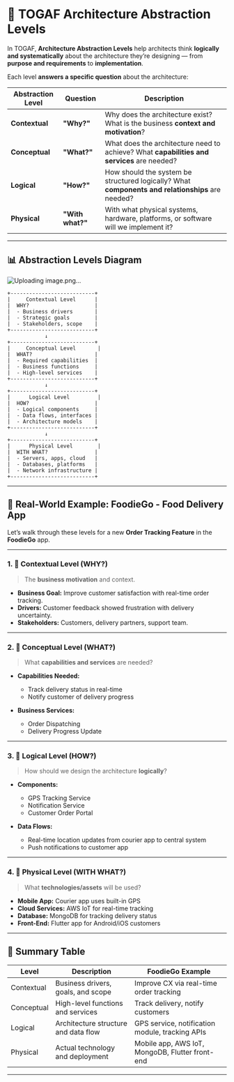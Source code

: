 
# 🧠 **TOGAF Architecture Abstraction Levels**

In TOGAF, **Architecture Abstraction Levels** help architects think **logically and systematically** about the architecture they’re designing — from **purpose and requirements** to **implementation**.

Each level **answers a specific question** about the architecture:

| Abstraction Level | Question         | Description                                                                                      |
| ----------------- | ---------------- | ------------------------------------------------------------------------------------------------ |
| **Contextual**    | **"Why?"**       | Why does the architecture exist? What is the business **context and motivation**?                |
| **Conceptual**    | **"What?"**      | What does the architecture need to achieve? What **capabilities and services** are needed?       |
| **Logical**       | **"How?"**       | How should the system be structured logically? What **components and relationships** are needed? |
| **Physical**      | **"With what?"** | With what physical systems, hardware, platforms, or software will we implement it?               |

---

## 📊 Abstraction Levels Diagram

![Uploading image.png…]()

```
+---------------------------+
|     Contextual Level      |
|  WHY?                     |
|  - Business drivers       |
|  - Strategic goals        |
|  - Stakeholders, scope    |
+---------------------------+
            ↓
+---------------------------+
|     Conceptual Level       |
|  WHAT?                    |
|  - Required capabilities  |
|  - Business functions     |
|  - High-level services    |
+---------------------------+
            ↓
+---------------------------+
|      Logical Level         |
|  HOW?                     |
|  - Logical components     |
|  - Data flows, interfaces |
|  - Architecture models    |
+---------------------------+
            ↓
+---------------------------+
|      Physical Level        |
|  WITH WHAT?               |
|  - Servers, apps, cloud   |
|  - Databases, platforms   |
|  - Network infrastructure |
+---------------------------+
```

---

## 🍔 Real-World Example: **FoodieGo - Food Delivery App**

Let’s walk through these levels for a new **Order Tracking Feature** in the **FoodieGo** app.

---

### 1. 🧭 **Contextual Level** (WHY?)

> The **business motivation** and context.

* **Business Goal:** Improve customer satisfaction with real-time order tracking.
* **Drivers:** Customer feedback showed frustration with delivery uncertainty.
* **Stakeholders:** Customers, delivery partners, support team.

---

### 2. 🧠 **Conceptual Level** (WHAT?)

> What **capabilities and services** are needed?

* **Capabilities Needed:**

  * Track delivery status in real-time
  * Notify customer of delivery progress
* **Business Services:**

  * Order Dispatching
  * Delivery Progress Update

---

### 3. 🧩 **Logical Level** (HOW?)

> How should we design the architecture **logically**?

* **Components:**

  * GPS Tracking Service
  * Notification Service
  * Customer Order Portal
* **Data Flows:**

  * Real-time location updates from courier app to central system
  * Push notifications to customer app

---

### 4. 💾 **Physical Level** (WITH WHAT?)

> What **technologies/assets** will be used?

* **Mobile App:** Courier app uses built-in GPS
* **Cloud Services:** AWS IoT for real-time tracking
* **Database:** MongoDB for tracking delivery status
* **Front-End:** Flutter app for Android/iOS customers

---

## 🧠 Summary Table

| Level      | Description                          | FoodieGo Example                                |
| ---------- | ------------------------------------ | ----------------------------------------------- |
| Contextual | Business drivers, goals, and scope   | Improve CX via real-time order tracking         |
| Conceptual | High-level functions and services    | Track delivery, notify customers                |
| Logical    | Architecture structure and data flow | GPS service, notification module, tracking APIs |
| Physical   | Actual technology and deployment     | Mobile app, AWS IoT, MongoDB, Flutter front-end |

---


